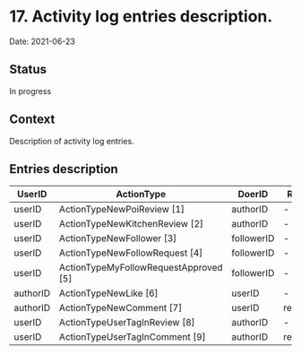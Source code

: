 # 17. Activity log entries description.

Date: 2021-06-23

## Status

In progress

## Context

Description of activity log entries.

## Entries description

UserID | ActionType | DoerID | RootID | ObjectID | ParentID
--- | --- | --- | --- | --- | ---
userID | ActionTypeNewPoiReview [1] | authorID | - | reviewID | -
userID | ActionTypeNewKitchenReview [2] | authorID | - | reviewID | -
userID | ActionTypeNewFollower [3] | followerID | - | userID | -
userID | ActionTypeNewFollowRequest [4] | followerID | - | userID | -
userID | ActionTypeMyFollowRequestApproved [5] | followerID | - | userID | -
authorID | ActionTypeNewLike [6] | userID | - | reviewID | -
authorID | ActionTypeNewComment [7] | userID | reviewID | commentID | -
userID | ActionTypeUserTagInReview [8] | authorID | - | reviewID | -
userID | ActionTypeUserTagInComment [9] | authorID | reviewID | commentID | -
